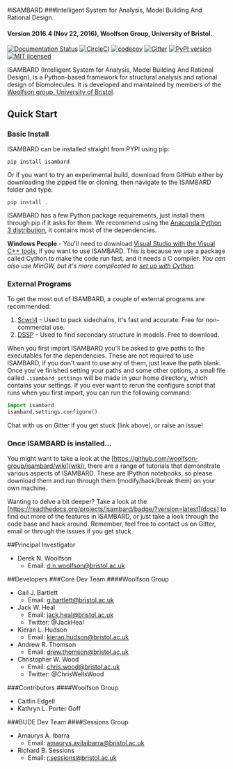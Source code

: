 #ISAMBARD
###Intelligent System for Analysis, Model Building And Rational Design.
#### Version 2016.4 (Nov 22, 2016), Woolfson Group, University of Bristol.
[![Documentation Status](https://readthedocs.org/projects/isambard/badge/?version=latest)](http://isambard.readthedocs.io/en/latest/?badge=latest)
[![CircleCI](https://circleci.com/gh/woolfson-group/isambard.svg?style=shield&circle-token=27387ac82a6d30c7bd6a72ce3214fa57677e9d87)](https://circleci.com/gh/woolfson-group/isambard)
[![codecov](https://codecov.io/gh/woolfson-group/isambard/branch/master/graph/badge.svg)](https://codecov.io/gh/woolfson-group/isambard)
[![Gitter](https://img.shields.io/gitter/room/nwjs/nw.js.svg?maxAge=2592000)](https://gitter.im/woolfson-group/isambard?utm_source=share-link&utm_medium=link&utm_campaign=share-link)
[![PyPI version](https://badge.fury.io/py/isambard.svg)](https://badge.fury.io/py/isambard)
[![MIT licensed](https://img.shields.io/badge/license-MIT-blue.svg)](https://github.com/woolfson-group/isambard/blob/master/LICENSE.md)

ISAMBARD (Intelligent System for Analysis, Model Building And Rational Design), is a Python-based framework for 
structural analysis and rational design of biomolecules. It is developed and maintained by members of the
[Woolfson group, University of Bristol](http://www.chm.bris.ac.uk/org/woolfson/index.html).

## Quick Start

### Basic Install

ISAMBARD can be installed straight from PYPI using pip:

```
pip install isambard
```
Or if you want to try an experimental build, download from GitHub either by downloading the zipped file or cloning, then navigate to the ISAMBARD folder and type:

```
pip install .
```

ISAMBARD has a few Python package requirements, just install them through pip if it asks for them. We recommend using the [Anaconda Python 3 distribution](https://www.continuum.io/downloads), it contains most of the dependencies. 

**Windows People** - You'll need to download [Visual Studio with the Visual C++ tools](https://www.visualstudio.com/vs/cplusplus/), if you want to use ISAMBARD. This is because we use a package called Cython to make the code run fast, and it needs a C compiler. *You can also use MinGW, but it's more complicated to [set up with Cython](http://cython.readthedocs.io/en/latest/src/tutorial/appendix.html).*

### External Programs

To get the most out of ISAMBARD, a couple of external programs are recommended:

1. [Scwrl4](http://dunbrack.fccc.edu/scwrl4/) - Used to pack sidechains, it's fast and accurate. Free for non-commercial use.
1. [DSSP](http://swift.cmbi.ru.nl/gv/dssp/) - Used to find secondary structure in models. Free to download.

When you first import ISAMBARD you'll be asked to give paths to the executables for the dependencies. These are not required to use ISAMBARD, if you don't want to use any of them, just leave the path blank. Once you've finished setting your paths and some other options, a small file called `.isambard_settings` will be made in your home directory, which contains your settings. If you ever want to rerun the configure script that runs when you first import, you can run the following command:

```python
import isambard
isambard.settings.configure()
```

Chat with us on Gitter if you get stuck (link above), or raise an issue!

### Once ISAMBARD is installed...

You might want to take a look at the [https://github.com/woolfson-group/isambard/wiki](wiki), there are a range of tutorials that demonstrate various aspects of ISAMBARD. These are IPython notebooks, so please download them and run through them (modify/hack/break them) on your own machine.

Wanting to delve a bit deeper? Take a look at the [https://readthedocs.org/projects/isambard/badge/?version=latest](docs) to find out more of the features in ISAMBARD, or just take a look through the code base and hack around. Remember, feel free to contact us on Gitter, email or through the issues if you get stuck.

##Principal Investigator
* Derek N. Woolfson
  * Email: d.n.woolfson@bristol.ac.uk

##Developers
###Core Dev Team
####Woolfson Group
* Gail J. Bartlett 
  * Email: g.bartlett@bristol.ac.uk
* Jack W. Heal
  * Email: jack.heal@bristol.ac.uk
  * Twitter: @JackHeal
* Kieran L. Hudson
  * Email: kieran.hudson@bristol.ac.uk
* Andrew R. Thomson
  * Email: drew.thomson@bristol.ac.uk
* Christopher W. Wood
  * Email: chris.wood@bristol.ac.uk
  * Twitter: @ChrisWellsWood

###Contributors
####Woolfson Group
* Caitlin Edgell
* Kathryn L. Porter Goff

###BUDE Dev Team
####Sessions Group
* Amaurys À. Ibarra
  * Email: amaurys.avilaibarra@bristol.ac.uk
* Richard B. Sessions
  * Email: r.sessions@bristol.ac.uk
